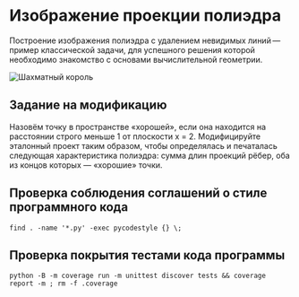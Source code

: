 # Изображение проекции полиэдра

Построение изображения полиэдра с удалением невидимых линий — пример
классической задачи, для успешного решения которой необходимо знакомство
с основами вычислительной геометрии.

![Шахматный король](images/king.png)

## Задание на модификацию

Назовём точку в пространстве «хорошей», если она находится на расстоянии строго меньше 1 
от плоскости x = 2. Модифицируйте эталонный проект таким образом, чтобы определялась и 
печаталась следующая характеристика полиэдра: сумма длин проекций рёбер, оба из концов 
которых — «хорошие» точки.

## Проверка соблюдения соглашений о стиле программного кода

~~~{.sh}
find . -name '*.py' -exec pycodestyle {} \;
~~~

## Проверка покрытия тестами кода программы

~~~{.sh}
python -B -m coverage run -m unittest discover tests && coverage report -m ; rm -f .coverage
~~~
